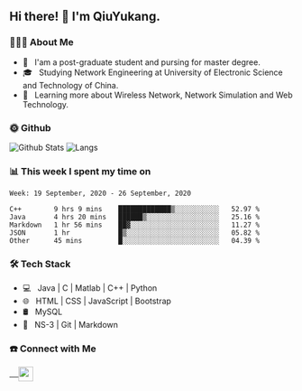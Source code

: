 <h2> Hi there! 👋 I'm QiuYukang.</h2>

<h3> 👨🏻‍💻 About Me </h3>

- 💼 &nbsp; I'am a post-graduate student and pursing for master degree.
- 🎓 &nbsp; Studying Network Engineering at University of Electronic Science and Technology of China.
- 🌱 &nbsp; Learning more about Wireless Network, Network Simulation and Web Technology.

<h3> 🌞 Github</h3>

![Github Stats](https://github-readme-stats-beta-lovat.vercel.app/api?username=QiuYukang&count_private=true&show_icons=true&hide=stars)
![Langs](https://github-readme-stats-beta-lovat.vercel.app/api/top-langs/?username=QiuYukang&count_private=true&layout=compact)

<h3> 📊 This week I spent my time on</h3>

<!--START_SECTION:waka-->
```text
Week: 19 September, 2020 - 26 September, 2020

C++        9 hrs 9 mins    █████████████▒░░░░░░░░░░░   52.97 % 
Java       4 hrs 20 mins   ██████▒░░░░░░░░░░░░░░░░░░   25.16 % 
Markdown   1 hr 56 mins    ██▓░░░░░░░░░░░░░░░░░░░░░░   11.27 % 
JSON       1 hr            █▒░░░░░░░░░░░░░░░░░░░░░░░   05.82 % 
Other      45 mins         █░░░░░░░░░░░░░░░░░░░░░░░░   04.39 % 
```
<!--END_SECTION:waka-->

<h3>🛠 Tech Stack</h3>

- 💻 &nbsp; Java | C | Matlab | C++ | Python
- 🌐 &nbsp; HTML | CSS | JavaScript | Bootstrap
- 🛢  &nbsp; MySQL
- 🔧 &nbsp; NS-3 | Git | Markdown

<h3> ☎️ Connect with Me </h3>

<a href="mailto:b612n@qq.com">
   &nbsp;  &nbsp;
  <img align="center" width="26px" src="https://github.com/TheDudeThatCode/TheDudeThatCode/blob/master/Assets/Gmail.svg" />
</a>
